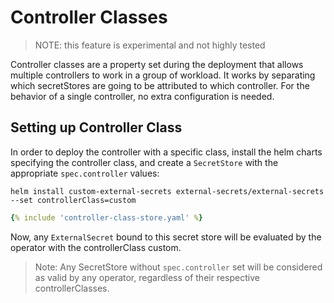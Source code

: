 # Controller Classes

> NOTE: this feature is experimental and not highly tested

Controller classes are a property set during the deployment that allows multiple controllers to work in a group of workload. It works by separating which secretStores are going to be attributed to which controller. For the behavior of a single controller, no extra configuration is needed.

## Setting up Controller Class

In order to deploy the controller with a specific class, install the helm charts specifying the controller class, and create a `SecretStore` with the appropriate `spec.controller` values:
```
helm install custom-external-secrets external-secrets/external-secrets --set controllerClass=custom
```
``` yaml
{% include 'controller-class-store.yaml' %}
```

Now, any `ExternalSecret` bound to this secret store will be evaluated by the operator with the controllerClass custom.

> Note: Any SecretStore without `spec.controller` set will be considered as valid by any operator, regardless of their respective controllerClasses.
